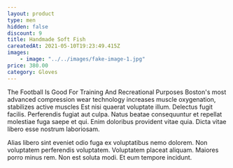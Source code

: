 ```yaml
---
layout: product
type: men
hidden: false
discount: 9
title: Handmade Soft Fish
careatedAt: 2021-05-10T19:23:49.415Z
images:
    - image: "../../images/fake-image-1.jpg"
price: 380.00
category: Gloves
---
```

The Football Is Good For Training And Recreational Purposes
Boston's most advanced compression wear technology increases muscle oxygenation, stabilizes active muscles
Est nisi quaerat voluptate illum. Delectus fugit facilis. Perferendis fugiat aut culpa. Natus beatae consequuntur et repellat molestiae fuga saepe et qui. Enim doloribus provident vitae quia. Dicta vitae libero esse nostrum laboriosam.
 Alias libero sint eveniet odio fuga ex voluptatibus nemo dolorem. Non voluptatem perferendis voluptatem. Voluptatem placeat aliquam. Maiores porro minus rem. Non est soluta modi. Et eum tempore incidunt.
